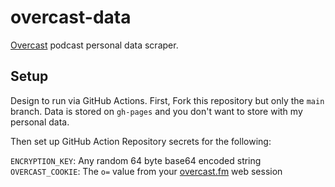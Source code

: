 # overcast-data

[Overcast](https://overcast.fm) podcast personal data scraper.

## Setup

Design to run via GitHub Actions. First, Fork this repository but only the `main` branch. Data is stored on `gh-pages` and you don't want to store with my personal data.

Then set up GitHub Action Repository secrets for the following:

`ENCRYPTION_KEY`: Any random 64 byte base64 encoded string  
`OVERCAST_COOKIE`: The `o=` value from your [overcast.fm](https://overcast.fm/) web session  
